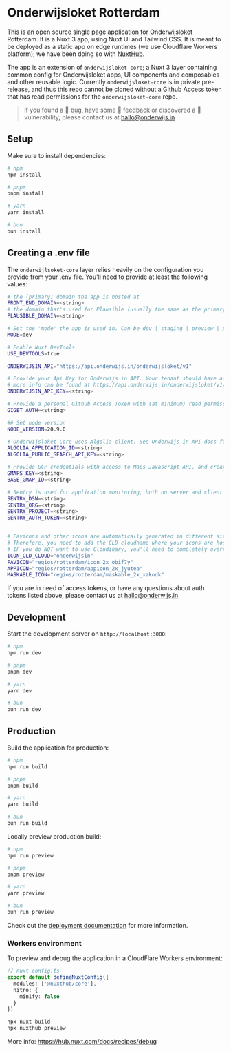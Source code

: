 # Onderwijsloket Rotterdam

This is an open source single page application for Onderwijsloket Rotterdam. It is a Nuxt 3 app, using Nuxt UI and Tailwind CSS. It is meant to be deployed as a static app on edge runtimes (we use Cloudflare Workers platform); we have been doing so with [NuxtHub](https://hub.nuxt.com/).

The app is an extension of ``onderwijsloket-core``; a Nuxt 3 layer containing common config for Onderwijsloket apps, UI components and composables and other reusable logic. Currently ``onderwijsloket-core`` is in private pre-release, and thus this repo cannot be cloned without a Github Access token that has read permissions for the ``onderwijsloket-core`` repo.

> if you found a 🐛 bug, have some 💬 feedback or discovered a 🤫 vulnerability, please contact us at [hallo@onderwijs.in](hallo@onderwijs.in)

## Setup

Make sure to install dependencies:

```bash
# npm
npm install

# pnpm
pnpm install

# yarn
yarn install

# bun
bun install
```

## Creating a .env file

The ``onderwijlsoket-core`` layer relies heavily on the configuration you provide from your .env file. You'll need to provide at least the following values:

```sh
# the (primary) domain the app is hosted at
FRONT_END_DOMAIN=<string>
# the domain that's used for Plausible (usually the same as the primary domain)
PLAUSIBLE_DOMAIN=<string>

# Set the 'mode' the app is used in. Can be dev | staging | preview | prod
MODE=dev

# Enable Nuxt DevTools
USE_DEVTOOLS=true

ONDERWIJSIN_API="https://api.onderwijs.in/onderwijsloket/v1"

# Provide your Api Key for Onderwijs in API. Your tenant should have access to at least Kennisbank, Navigator, Search, Routes and Media endpoints.
# more info can be found at https://api.onderwijs.in/onderwijsloket/v1/docs
ONDERWIJSIN_API_KEY=<string>

# Provide a personal Github Access Token with (at minimum) read permissions for Onderwijsloket Core Package
GIGET_AUTH=<string>

## Set node version
NODE_VERSION=20.9.0

# Onderwijsloket Core uses Algolia client. See Onderwijs in API docs for more info: https://api.onderwijs.in/onderwijsloket/v1/docs/tag/search
ALGOLIA_APPLICATION_ID=<string>
ALGOLIA_PUBLIC_SEARCH_API_KEY=<string>

# Provide GCP credentials with access to Maps Javascript API, and create a Map Configuration and provide its ID
GMAPS_KEY=<string>
BASE_GMAP_ID=<string>

# Sentry is used for application monitoring, both on server and client
SENTRY_DSN=<string>
SENTRY_ORG=<string>
SENTRY_PROJECT=<string>
SENTRY_AUTH_TOKEN=<string>


# Favicons and other icons are automatically generated in different sizes and formats. Cloudinary is used to achieve this.
# Therefore, you need to add the CLD cloudname where your icons are hosted, and provide the public IDs for three icon variations
# IF you do NOT want to use Cloudinary, you'll need to completely override app.head.link property in nuxt.config.ts
ICON_CLD_CLOUD="onderwijsin"
FAVICON="regios/rotterdam/icon_2x_obif7y"
APPICON="regios/rotterdam/appicon_2x_jyutea"
MASKABLE_ICON="regios/rotterdam/maskable_2x_xakodk"

```

If you are in need of access tokens, or have any questions about auth tokens listed above, please contact us at [hallo@onderwijs.in](mailto:hallo@onderwijs.in)

## Development

Start the development server on `http://localhost:3000`:

```bash
# npm
npm run dev

# pnpm
pnpm dev

# yarn
yarn dev

# bun
bun run dev
```

## Production

Build the application for production:

```bash
# npm
npm run build

# pnpm
pnpm build

# yarn
yarn build

# bun
bun run build
```

Locally preview production build:

```bash
# npm
npm run preview

# pnpm
pnpm preview

# yarn
yarn preview

# bun
bun run preview
```

Check out the [deployment documentation](https://nuxt.com/docs/getting-started/deployment) for more information.

### Workers environment

To preview and debug the application in a CloudFlare Workers environment:

```typescript
// nuxt.config.ts
export default defineNuxtConfig({
  modules: ['@nuxthub/core'],
  nitro: {
    minify: false
  }
})
```

```bash
npx nuxt build
npx nuxthub preview
```

More info: https://hub.nuxt.com/docs/recipes/debug
